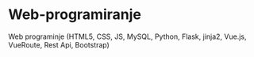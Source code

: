 # Web-programiranje
Web programinje (HTML5, CSS, JS, MySQL, Python, Flask, jinja2, Vue.js, VueRoute, Rest Api, Bootstrap)
